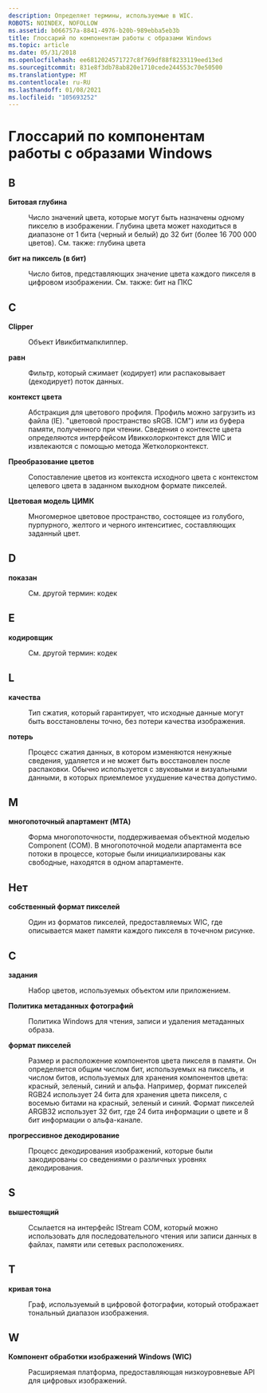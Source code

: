 ```yaml
---
description: Определяет термины, используемые в WIC.
ROBOTS: NOINDEX, NOFOLLOW
ms.assetid: b066757a-8841-4976-b20b-989ebba5eb3b
title: Глоссарий по компонентам работы с образами Windows
ms.topic: article
ms.date: 05/31/2018
ms.openlocfilehash: ee6812024571727c8f769df88f8233119eed13ed
ms.sourcegitcommit: 831e8f3db78ab820e1710cede244553c70e50500
ms.translationtype: MT
ms.contentlocale: ru-RU
ms.lasthandoff: 01/08/2021
ms.locfileid: "105693252"
---
```

# <a name="windows-imaging-component-glossary"></a>Глоссарий по компонентам работы с образами Windows

## <a name="b"></a>B

<dl> <dt>

**Битовая глубина**
</dt> <dd>

Число значений цвета, которые могут быть назначены одному пикселю в изображении. Глубина цвета может находиться в диапазоне от 1 бита (черный и белый) до 32 бит (более 16 700 000 цветов). См. также: глубина цвета

</dd> <dt>

**бит на пиксель (в бит)**
</dt> <dd>

Число битов, представляющих значение цвета каждого пикселя в цифровом изображении. См. также: бит на ПКС

</dd> </dl>

## <a name="c"></a>C

<dl> <dt>

**Clipper**
</dt> <dd>

Объект Ивикбитмапклиппер.

</dd> <dt>

**равн**
</dt> <dd>

Фильтр, который сжимает (кодирует) или распаковывает (декодирует) поток данных.

</dd> <dt>

**контекст цвета**
</dt> <dd>

Абстракция для цветового профиля. Профиль можно загрузить из файла (IE). "цветовой пространство sRGB. ICM") или из буфера памяти, полученного при чтении. Сведения о контексте цвета определяются интерфейсом Ивикколорконтекст для WIC и извлекаются с помощью метода Жетколорконтекст.

</dd> <dt>

**Преобразование цветов**
</dt> <dd>

Сопоставление цветов из контекста исходного цвета с контекстом целевого цвета в заданном выходном формате пикселей.

</dd> <dt>

**Цветовая модель ЦИМК**
</dt> <dd>

Многомерное цветовое пространство, состоящее из голубого, пурпурного, желтого и черного интенситиес, составляющих заданный цвет.

</dd> </dl>

## <a name="d"></a>D

<dl> <dt>

**показан**
</dt> <dd>

См. другой термин: кодек

</dd> </dl>

## <a name="e"></a>E

<dl> <dt>

**кодировщик**
</dt> <dd>

См. другой термин: кодек

</dd> </dl>

## <a name="l"></a>L

<dl> <dt>

**качества**
</dt> <dd>

Тип сжатия, который гарантирует, что исходные данные могут быть восстановлены точно, без потери качества изображения.

</dd> <dt>

**потерь**
</dt> <dd>

Процесс сжатия данных, в котором изменяются ненужные сведения, удаляется и не может быть восстановлен после распаковки. Обычно используется с звуковыми и визуальными данными, в которых приемлемое ухудшение качества допустимо.

</dd> </dl>

## <a name="m"></a>M

<dl> <dt>

**многопоточный апартамент (MTA)**
</dt> <dd>

Форма многопоточности, поддерживаемая объектной моделью Component (COM). В многопоточной модели апартамента все потоки в процессе, которые были инициализированы как свободные, находятся в одном апартаменте.

</dd> </dl>

## <a name="n"></a>Нет

<dl> <dt>

**собственный формат пикселей**
</dt> <dd>

Один из форматов пикселей, предоставляемых WIC, где описывается макет памяти каждого пикселя в точечном рисунке.

</dd> </dl>

## <a name="p"></a>С

<dl> <dt>

**задания**
</dt> <dd>

Набор цветов, используемых объектом или приложением.

</dd> <dt>

**Политика метаданных фотографий**
</dt> <dd>

Политика Windows для чтения, записи и удаления метаданных образа.

</dd> <dt>

**формат пикселей**
</dt> <dd>

Размер и расположение компонентов цвета пикселя в памяти. Он определяется общим числом бит, используемых на пиксель, и числом битов, используемых для хранения компонентов цвета: красный, зеленый, синий и альфа. Например, формат пикселей RGB24 использует 24 бита для хранения цвета пикселя, с восемью битами на красный, зеленый и синий. Формат пикселей ARGB32 использует 32 бит, где 24 бита информации о цвете и 8 бит информации о альфа-канале.

</dd> <dt>

**прогрессивное декодирование**
</dt> <dd>

Процесс декодирования изображений, которые были закодированы со сведениями о различных уровнях декодирования.

</dd> </dl>

## <a name="s"></a>S

<dl> <dt>

**вышестоящий**
</dt> <dd>

Ссылается на интерфейс IStream COM, который можно использовать для последовательного чтения или записи данных в файлах, памяти или сетевых расположениях.

</dd> </dl>

## <a name="t"></a>T

<dl> <dt>

**кривая тона**
</dt> <dd>

Граф, используемый в цифровой фотографии, который отображает тональный диапазон изображения.

</dd> </dl>

## <a name="w"></a>W

<dl> <dt>

**Компонент обработки изображений Windows (WIC)**
</dt> <dd>

Расширяемая платформа, предоставляющая низкоуровневые API для цифровых изображений.

</dd> </dl>

 

 



